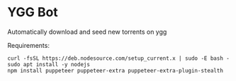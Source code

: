 # YGG Bot
Automatically download and seed new torrents on ygg

Requirements:
```
curl -fsSL https://deb.nodesource.com/setup_current.x | sudo -E bash -
sudo apt install -y nodejs
npm install puppeteer puppeteer-extra puppeteer-extra-plugin-stealth
```
